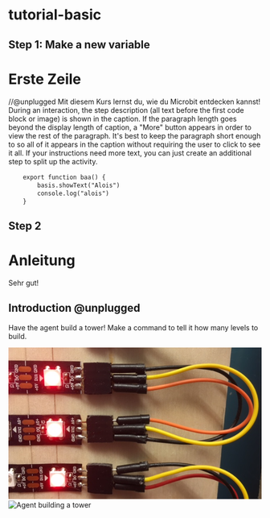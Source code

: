 # tutorial-basic


## Step 1: Make a new variable 
# Erste Zeile
//@unplugged
Mit diesem Kurs lernst du, wie du Microbit entdecken kannst!
During an interaction, the step description (all text before the first code block or image) is shown in the caption. If the paragraph length goes beyond the display length of caption, a "More" button appears in order to view the rest of the paragraph. It's best to keep the paragraph short enough to so all of it appears in the caption without requiring the user to click to see it all. If your instructions need more text, you can just create an additional step to split up the activity.
``` block
    export function baa() {
        basis.showText("Alois")
        console.log("alois")
    }
``` 


## Step 2
# Anleitung

Sehr gut!


## Introduction @unplugged

Have the agent build a tower! Make a command to tell it how many levels to build.

![Agent building a tower](./docs/static/tutorials/bild.png)
![Agent building a tower](/static/bild.png)
